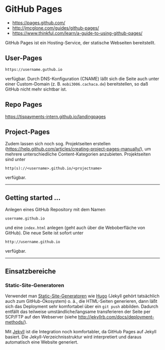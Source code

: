 # GitHub Pages

* https://pages.github.com/
* http://jmcglone.com/guides/github-pages/
* https://www.thinkful.com/learn/a-guide-to-using-github-pages/

GitHub Pages ist ein Hosting-Service, der statische Webseiten bereitstellt.

## User-Pages

    https://username.guthub.io
    
verfügbar. Durch DNS-Konfiguration (CNAME) läßt sich die Seite auch unter einer Custom-Domain (z. B. ``mobi3006.cachaca.de``) bereitstellen, so daß GitHub nicht mehr sichtbar ist.

## Repo Pages

https://tispayments-intern.github.io/landingpages

## Project-Pages

Zudem lassen sich noch sog. Projektseiten erstellen (https://help.github.com/articles/creating-project-pages-manually/), um mehrere unterschiedliche Content-Kategorien anzubieten. Projektseiten sind unter

    http(s)://<username>.github.io/<projectname>

verfügbar.

---

## Getting started ...

Anlegen eines GitHub Repository mit dem Namen

    username.github.io

und eine ``index.html`` anlegen (geht auch über die Weboberfläche von GitHub). Die neue Seite ist sofort unter

    http://username.github.io

verfügbar.

---

## Einsatzbereiche

### Static-Site-Generatoren

Verwendet man [Static-Site-Generatoren](staticSiteGenerators.md) wie [Hugo](hugo.md) (Jekyll gehört tatsächlich auch zum GitHub-Ökosystem) o. ä., die HTML-Seiten generieren, dann läßt sich das Deployment sehr komfortabel über ein ``git push`` abbilden. Dadurch entfällt das teilweise umständliche/langsame transferieren der Seite per SCP/FTP auf den Webserver (siehe http://jekyllrb.com/docs/deployment-methods/).

Mit [Jekyll](jekyll.md) ist die Integration noch komfortabler, da GitHub Pages auf Jekyll basiert. Die Jekyll-Verzeichnisstruktur wird interpretiert und daraus automatisch eine Website generiert.